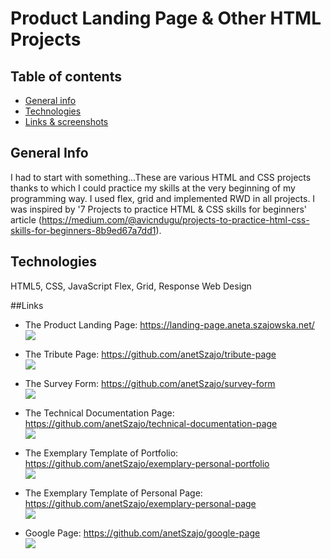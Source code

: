 # Product Landing Page & Other HTML Projects

## Table of contents
* [General info](#general-info)
* [Technologies](#technologies)
* [Links & screenshots](#links)

## General Info
I had to start with something...These are various HTML and CSS projects thanks to which I could practice my skills at the very beginning of my programming way.
I used flex, grid and implemented RWD in all projects.
I was inspired by '7 Projects to practice HTML & CSS skills for beginners' article (https://medium.com/@avicndugu/projects-to-practice-html-css-skills-for-beginners-8b9ed67a7dd1).

## Technologies
HTML5, CSS, JavaScript
Flex, Grid, Response Web Design

##Links
* The Product Landing Page: https://landing-page.aneta.szajowska.net/ \
  <img src="screenshots/landing-page.png">
  
* The Tribute Page: https://github.com/anetSzajo/tribute-page \
  <img src="screenshots/tributePage.png">
  
* The Survey Form: https://github.com/anetSzajo/survey-form \
  <img src="screenshots/surveyForm.png">
  
* The Technical Documentation Page: https://github.com/anetSzajo/technical-documentation-page \
  <img src="screenshots/technicalDocumentation.png">
  
* The Exemplary Template of Portfolio: https://github.com/anetSzajo/exemplary-personal-portfolio \
  <img src="screenshots/personalPortfolio.png">
  
* The Exemplary Template of Personal Page: https://github.com/anetSzajo/exemplary-personal-page \
  <img src="screenshots/personalPage.png">
  
* Google Page: https://github.com/anetSzajo/google-page \
  <img src="screenshots/googlePage.png">